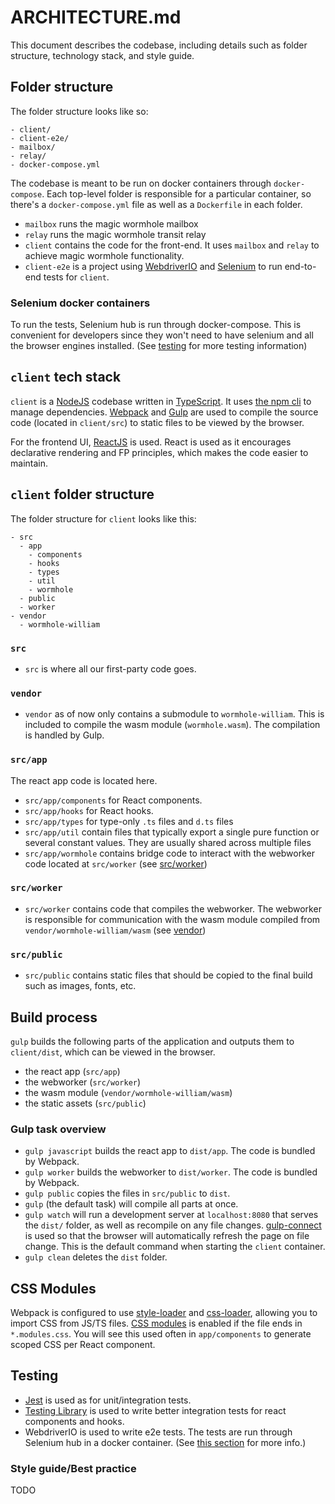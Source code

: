 # ARCHITECTURE.md

This document describes the codebase, including details such as folder structure, technology stack, and style guide.

## Folder structure

The folder structure looks like so:

```
- client/
- client-e2e/
- mailbox/
- relay/
- docker-compose.yml
```

The codebase is meant to be run on docker containers through `docker-compose`. Each top-level folder is responsible for a particular container, so there's a `docker-compose.yml` file as well as a `Dockerfile` in each folder.

- `mailbox` runs the magic wormhole mailbox
- `relay` runs the magic wormhole transit relay
- `client` contains the code for the front-end. It uses `mailbox` and `relay` to achieve magic wormhole functionality.
- `client-e2e` is a project using [WebdriverIO](https://webdriver.io/) and [Selenium](https://www.selenium.dev/) to run end-to-end tests for `client`.

### Selenium docker containers

To run the tests, Selenium hub is run through docker-compose. This is convenient for developers since they won't need to have selenium and all the browser engines installed. (See [testing](#testing) for more testing information)

## `client` tech stack

`client` is a [NodeJS](https://nodejs.org/en/) codebase written in [TypeScript](https://www.typescriptlang.org/). It uses [the npm cli](https://docs.npmjs.com/cli/) to manage dependencies.
[Webpack](https://webpack.js.org/) and [Gulp](https://gulpjs.com/) are used to compile the source code (located in `client/src`) to static files to be viewed by the browser.

For the frontend UI, [ReactJS](https://reactjs.org/) is used. React is used as it encourages declarative rendering and FP principles, which makes the code easier to maintain.

## `client` folder structure

The folder structure for `client` looks like this:

```
- src
  - app
    - components
    - hooks
    - types
    - util
    - wormhole
  - public
  - worker
- vendor
  - wormhole-william
```

### `src`

- `src` is where all our first-party code goes.

### `vendor`

- `vendor` as of now only contains a submodule to `wormhole-william`. This is included to compile the wasm module (`wormhole.wasm`). The compilation is handled by Gulp.

### `src/app`

The react app code is located here.

- `src/app/components` for React components.
- `src/app/hooks` for React hooks.
- `src/app/types` for type-only `.ts` files and `d.ts` files
- `src/app/util` contain files that typically export a single pure function or several constant values. They are usually shared across multiple files
- `src/app/wormhole` contains bridge code to interact with the webworker code located at `src/worker` (see [src/worker](#srcworker))

### `src/worker`

- `src/worker` contains code that compiles the webworker. The webworker is responsible for communication with the wasm module compiled from `vendor/wormhole-william/wasm` (see [vendor](#vendor))

### `src/public`

- `src/public` contains static files that should be copied to the final build such as images, fonts, etc.

## Build process

`gulp` builds the following parts of the application and outputs them to `client/dist`, which can be viewed in the browser.

- the react app (`src/app`)
- the webworker (`src/worker`)
- the wasm module (`vendor/wormhole-william/wasm`)
- the static assets (`src/public`)

### Gulp task overview

- `gulp javascript` builds the react app to `dist/app`. The code is bundled by Webpack.
- `gulp worker` builds the webworker to `dist/worker`. The code is bundled by Webpack.
- `gulp public` copies the files in `src/public` to `dist`.
- `gulp` (the default task) will compile all parts at once.
- `gulp watch` will run a development server at `localhost:8080` that serves the `dist/` folder, as well as recompile on any file changes. [gulp-connect](https://github.com/avevlad/gulp-connect) is used so that the browser will automatically refresh the page on file change. This is the default command when starting the `client` container.
- `gulp clean` deletes the `dist` folder.

## CSS Modules

Webpack is configured to use [style-loader](https://webpack.js.org/loaders/style-loader/) and [css-loader](https://webpack.js.org/loaders/css-loader/), allowing you to import CSS from JS/TS files.
[CSS modules](https://github.com/css-modules/css-modules) is enabled if the file ends in `*.modules.css`. You will see this used often in `app/components` to generate scoped CSS per React component.

## Testing

- [Jest](https://jestjs.io/) is used as for unit/integration tests.
- [Testing Library](https://testing-library.com/) is used to write better integration tests for react components and hooks.
- WebdriverIO is used to write e2e tests. The tests are run through Selenium hub in a docker container. (See [this section](#selenium-docker-containers) for more info.)

### Style guide/Best practice

TODO
